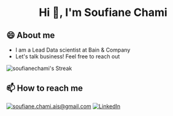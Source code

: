 <h1 align="center">Hi 👋, I'm Soufiane Chami</h1>

## 😄 About me
- I am a Lead Data scientist at Bain & Company
- Let's talk business! Feel free to reach out 


![soufianechami's Streak](https://github-readme-streak-stats.herokuapp.com/?user=soufianechami&theme=vue-dark&hide_border=true)

<h2>📫 How to reach me</h2>

<a href="mailto:soufiane.chami.ais@gmail.com]">![soufiane.chami.ais@gmail.com](https://img.shields.io/badge/Gmail-D14836?style=for-the-badge&logo=gmail&logoColor=white)</a>
<a href="https://www.linkedin.com/in/soufiane-chami/">![LinkedIn](https://img.shields.io/badge/LinkedIn-0077B5?style=for-the-badge&logo=linkedin&logoColor=white)</a>

